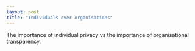 ```yaml
---
layout: post
title: "Individuals over organisations"
---
```


The importance of individual privacy vs the importance of organisational transparency.
